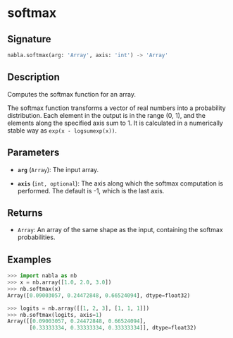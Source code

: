 # softmax

## Signature

```python
nabla.softmax(arg: 'Array', axis: 'int') -> 'Array'
```

## Description

Computes the softmax function for an array.

The softmax function transforms a vector of real numbers into a probability
distribution. Each element in the output is in the range (0, 1), and the
elements along the specified axis sum to 1. It is calculated in a
numerically stable way as `exp(x - logsumexp(x))`.

## Parameters

- **`arg`** (`Array`): The input array.

- **`axis`** (`int, optional`): The axis along which the softmax computation is performed. The default is -1, which is the last axis.

## Returns

- `Array`: An array of the same shape as the input, containing the softmax probabilities.

## Examples

```python
>>> import nabla as nb
>>> x = nb.array([1.0, 2.0, 3.0])
>>> nb.softmax(x)
Array([0.09003057, 0.24472848, 0.66524094], dtype=float32)

>>> logits = nb.array([[1, 2, 3], [1, 1, 1]])
>>> nb.softmax(logits, axis=1)
Array([[0.09003057, 0.24472848, 0.66524094],
       [0.33333334, 0.33333334, 0.33333334]], dtype=float32)
```

